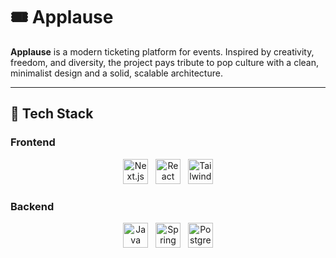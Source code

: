 # 🎟️ Applause

**Applause** is a modern ticketing platform for events. Inspired by creativity, freedom, and diversity, the project pays tribute to pop culture with a clean, minimalist design and a solid, scalable architecture.

---

## 🚀 Tech Stack

### Frontend
<p align="center">
  <img src="https://cdn.jsdelivr.net/gh/devicons/devicon/icons/nextjs/nextjs-original.svg" width="40" alt="Next.js"/>&nbsp;&nbsp;
  <img src="https://cdn.jsdelivr.net/gh/devicons/devicon/icons/react/react-original.svg" width="40" alt="React"/>&nbsp;&nbsp;
  <img src="https://cdn.jsdelivr.net/gh/devicons/devicon@latest/icons/tailwindcss/tailwindcss-original.svg" title="Tailwind CSS" alt="Tailwind CSS" width="40" height="40"/>
</p>

### Backend
<p align="center">
  <img src="https://cdn.jsdelivr.net/gh/devicons/devicon/icons/java/java-original.svg" width="40" alt="Java"/>&nbsp;&nbsp;
  <img src="https://cdn.jsdelivr.net/gh/devicons/devicon/icons/spring/spring-original.svg" width="40" alt="Spring Boot"/>&nbsp;&nbsp;
  <img src="https://cdn.jsdelivr.net/gh/devicons/devicon/icons/postgresql/postgresql-original.svg" width="40" alt="PostgreSQL"/>
</p>
